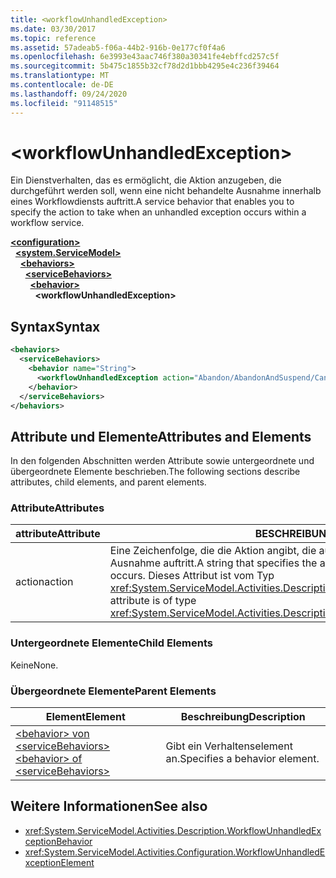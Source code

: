 ```yaml
---
title: <workflowUnhandledException>
ms.date: 03/30/2017
ms.topic: reference
ms.assetid: 57adeab5-f06a-44b2-916b-0e177cf0f4a6
ms.openlocfilehash: 6e3993e43aac746f380a30341fe4ebffcd257c5f
ms.sourcegitcommit: 5b475c1855b32cf78d2d1bbb4295e4c236f39464
ms.translationtype: MT
ms.contentlocale: de-DE
ms.lasthandoff: 09/24/2020
ms.locfileid: "91148515"
---
```

# \<workflowUnhandledException>

<span data-ttu-id="0e6d5-101">Ein Dienstverhalten, das es ermöglicht, die Aktion anzugeben, die durchgeführt werden soll, wenn eine nicht behandelte Ausnahme innerhalb eines Workflowdiensts auftritt.</span><span class="sxs-lookup"><span data-stu-id="0e6d5-101">A service behavior that enables you to specify the action to take when an unhandled exception occurs within a workflow service.</span></span>  
  
[**\<configuration>**](../configuration-element.md)\
&nbsp;&nbsp;[**\<system.ServiceModel>**](system-servicemodel-of-workflow.md)\
&nbsp;&nbsp;&nbsp;&nbsp;[**\<behaviors>**](behaviors-of-workflow.md)\
&nbsp;&nbsp;&nbsp;&nbsp;&nbsp;&nbsp;[**\<serviceBehaviors>**](servicebehaviors-of-workflow.md)\
&nbsp;&nbsp;&nbsp;&nbsp;&nbsp;&nbsp;&nbsp;&nbsp;[**\<behavior>**](behavior-of-servicebehaviors-of-workflow.md)\
&nbsp;&nbsp;&nbsp;&nbsp;&nbsp;&nbsp;&nbsp;&nbsp;&nbsp;&nbsp;**\<workflowUnhandledException>**  
  
## <a name="syntax"></a><span data-ttu-id="0e6d5-102">Syntax</span><span class="sxs-lookup"><span data-stu-id="0e6d5-102">Syntax</span></span>  
  
```xml  
<behaviors>
  <serviceBehaviors>
    <behavior name="String">
      <workflowUnhandledException action="Abandon/AbandonAndSuspend/Cancel/Terminate" />
    </behavior>
  </serviceBehaviors>
</behaviors>  
```  
  
## <a name="attributes-and-elements"></a><span data-ttu-id="0e6d5-103">Attribute und Elemente</span><span class="sxs-lookup"><span data-stu-id="0e6d5-103">Attributes and Elements</span></span>  

 <span data-ttu-id="0e6d5-104">In den folgenden Abschnitten werden Attribute sowie untergeordnete und übergeordnete Elemente beschrieben.</span><span class="sxs-lookup"><span data-stu-id="0e6d5-104">The following sections describe attributes, child elements, and parent elements.</span></span>  
  
### <a name="attributes"></a><span data-ttu-id="0e6d5-105">Attribute</span><span class="sxs-lookup"><span data-stu-id="0e6d5-105">Attributes</span></span>  
  
|<span data-ttu-id="0e6d5-106">attribute</span><span class="sxs-lookup"><span data-stu-id="0e6d5-106">Attribute</span></span>|<span data-ttu-id="0e6d5-107">BESCHREIBUNG</span><span class="sxs-lookup"><span data-stu-id="0e6d5-107">Description</span></span>|  
|---------------|-----------------|  
|<span data-ttu-id="0e6d5-108">action</span><span class="sxs-lookup"><span data-stu-id="0e6d5-108">action</span></span>|<span data-ttu-id="0e6d5-109">Eine Zeichenfolge, die die Aktion angibt, die ausgeführt wird, wenn eine nicht behandelte Ausnahme auftritt.</span><span class="sxs-lookup"><span data-stu-id="0e6d5-109">A string that specifies the action to take when an unhandled exception occurs.</span></span> <span data-ttu-id="0e6d5-110">Dieses Attribut ist vom Typ <xref:System.ServiceModel.Activities.Description.WorkflowUnhandledExceptionAction>.</span><span class="sxs-lookup"><span data-stu-id="0e6d5-110">This attribute is of type <xref:System.ServiceModel.Activities.Description.WorkflowUnhandledExceptionAction></span></span>|  
  
### <a name="child-elements"></a><span data-ttu-id="0e6d5-111">Untergeordnete Elemente</span><span class="sxs-lookup"><span data-stu-id="0e6d5-111">Child Elements</span></span>  

 <span data-ttu-id="0e6d5-112">Keine</span><span class="sxs-lookup"><span data-stu-id="0e6d5-112">None.</span></span>  
  
### <a name="parent-elements"></a><span data-ttu-id="0e6d5-113">Übergeordnete Elemente</span><span class="sxs-lookup"><span data-stu-id="0e6d5-113">Parent Elements</span></span>  
  
|<span data-ttu-id="0e6d5-114">Element</span><span class="sxs-lookup"><span data-stu-id="0e6d5-114">Element</span></span>|<span data-ttu-id="0e6d5-115">Beschreibung</span><span class="sxs-lookup"><span data-stu-id="0e6d5-115">Description</span></span>|  
|-------------|-----------------|  
|[<span data-ttu-id="0e6d5-116">\<behavior> von \<serviceBehaviors></span><span class="sxs-lookup"><span data-stu-id="0e6d5-116">\<behavior> of \<serviceBehaviors></span></span>](behavior-of-servicebehaviors-of-workflow.md)|<span data-ttu-id="0e6d5-117">Gibt ein Verhaltenselement an.</span><span class="sxs-lookup"><span data-stu-id="0e6d5-117">Specifies a behavior element.</span></span>|  
  
## <a name="see-also"></a><span data-ttu-id="0e6d5-118">Weitere Informationen</span><span class="sxs-lookup"><span data-stu-id="0e6d5-118">See also</span></span>

- <xref:System.ServiceModel.Activities.Description.WorkflowUnhandledExceptionBehavior>
- <xref:System.ServiceModel.Activities.Configuration.WorkflowUnhandledExceptionElement>
